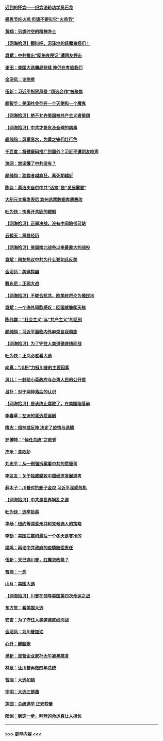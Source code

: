 #### [迟到的怀念——纪念法轮功学员石龙](../pages/nsc993/n12580245.md?t=11280502) 
#### [感恩节吃火鸡  但请不要叫它“火鸡节”](../pages/nsc993/n12580252.md?t=11280502) 
#### [黄翔：另类时空的精神净土](../pages/nsc993/n12578638.md?t=11280502) 
#### [【网海拾贝】颤抖吧，沼泽地的妖魔鬼怪们！](../pages/nsc993/n12578552.md?t=11280502) 
#### [袁斌：中共推出“网络良民证”遭网友抨击](../pages/nsc993/n12578511.md?t=11280502) 
#### [谢田：美国大选僵局持续 神仍在考验我们](../pages/nsc993/n12577432.md?t=11280502) 
#### [金浴凤：论脱贫](../pages/nsc993/n12576386.md?t=11280502) 
#### [伍新：习近平祝贺拜登 “窃选合作”被聚焦](../pages/nsc993/n12576358.md?t=11280502) 
#### [颜智华：美国社会存在一个天使和一个魔鬼](../pages/nsc993/n12574299.md?t=11280502) 
#### [【网海拾贝】绝不允许美国被共产主义者偷窃](../pages/nsc993/n12573396.md?t=11280502) 
#### [【网海拾贝】中共才是危及全球的病毒](../pages/nsc993/n12571204.md?t=11280502) 
#### [颜纯钩：风萧易水，为黄之锋们壮行色](../pages/nsc993/n12571487.md?t=11280502) 
#### [千百度：将健康码推广到国外？习近平遭网友呛声](../pages/nsc993/n12570808.md?t=11280502) 
#### [海网：您读懂了中共没有？](../pages/nsc993/n12570487.md?t=11280502) 
#### [颜纯钩：独裁者越疯狂，离死期越近](../pages/nsc993/n12569055.md?t=11280502) 
#### [陈达：黄洁夫自供中共“活摘”是“发展需要”](../pages/nsc993/n12568541.md?t=11280502) 
#### [大纪元文章发表后 宾州选票数据库遭篡改](../pages/nsc993/n12568105.md?t=11280502) 
#### [吐为快：快离开共匪的贼船](../pages/nsc993/n12568462.md?t=11280502) 
#### [【网海拾贝】正邪决战，没有中间地带可站](../pages/nsc993/n12568439.md?t=11280502) 
#### [云鹤天：拜登经历](../pages/nsc993/n12567294.md?t=11280502) 
#### [【网海拾贝】美国南北战争以来最重大的战役](../pages/nsc993/n12567247.md?t=11280502) 
#### [袁斌：网友热议中共为什么要如此反美](../pages/nsc993/n12567162.md?t=11280502) 
#### [金浴凤：美选探幽](../pages/nsc993/n12567147.md?t=11280502) 
#### [戴东尼：正邪大战](../pages/nsc993/n12567033.md?t=11280502) 
#### [【网海拾贝】不联合抗共，欧美终将沦为殖民地](../pages/nsc993/n12565068.md?t=11280502) 
#### [袁斌：一个海外同胞感叹：回国就像爬天梯](../pages/nsc993/n12564986.md?t=11280502) 
#### [陈纬霆：“社会主义”与“共产主义”的区别](../pages/nsc993/n12562417.md?t=11280502) 
#### [颜纯钩：习近平面临内外麻烦自我周旋](../pages/nsc993/n12563356.md?t=11280502) 
#### [【网海拾贝】为了守住人类道德底线而战](../pages/nsc993/n12562542.md?t=11280502) 
#### [吐为快：正义必胜看大选](../pages/nsc993/n12561967.md?t=11280502) 
#### [向真：“川粉”力挺川普的主要因素](../pages/nsc993/n12560774.md?t=11280502) 
#### [风儿：一封给小英政府与台湾人民的公开信](../pages/nsc993/n12560581.md?t=11280502) 
#### [吕朴：对于两种落后的认识](../pages/nsc993/n12560492.md?t=11280502) 
#### [【网海拾贝】是该终止腐败了，在美国陷落前](../pages/nsc993/n12559936.md?t=11280502) 
#### [李春草：左派的竞选荒诞剧](../pages/nsc993/n12558380.md?t=11280502) 
#### [隋志：信神或反神 决定了疫情与选情](../pages/nsc993/n12558255.md?t=11280502) 
#### [罗博特：“候任总统”之败登](../pages/nsc993/n12558189.md?t=11280502) 
#### [杰米：念奴娇](../pages/nsc993/n12558174.md?t=11280502) 
#### [刘忠平：从一例强拆案看中共的荒唐司](../pages/nsc993/n12558036.md?t=11280502) 
#### [李友友：关于独裁腐败中国经济发展思考](../pages/nsc993/n12558004.md?t=11280502) 
#### [薛木子：川普对抗影子金权 习近平深感危机](../pages/nsc993/n12557342.md?t=11280502) 
#### [【网海拾贝】中共是世界祸乱之源](../pages/nsc993/n12555353.md?t=11280502) 
#### [吐为快：选举拾英](../pages/nsc993/n12555041.md?t=11280502) 
#### [华旸：纽约等深蓝州共和党候选人的策略](../pages/nsc993/n12554309.md?t=11280502) 
#### [李劼：美国左媒的最后一个冬天是寒冷的](../pages/nsc993/n12552947.md?t=11280502) 
#### [梁鸣：再论中共政府的疫情赔偿责任](../pages/nsc993/n12553012.md?t=11280502) 
#### [伍新：天已选川普，红魔怎改换？](../pages/nsc993/n12552970.md?t=11280502) 
#### [苦胆：一念](../pages/nsc993/n12552957.md?t=11280502) 
#### [山月：美国大选](../pages/nsc993/n12552446.md?t=11280502) 
#### [【网海拾贝】川普在领导美国第四次命运之战](../pages/nsc993/n12551973.md?t=11280502) 
#### [东方觉：看美国大选](../pages/nsc993/n12551647.md?t=11280502) 
#### [安吉：为了守住人类道德底线而战](../pages/nsc993/n12551111.md?t=11280502) 
#### [金浴凤：为川普加油](../pages/nsc993/n12551085.md?t=11280502) 
#### [心升：醒脑歌](../pages/nsc993/n12550984.md?t=11280502) 
#### [吴新：民营企业家孙大午被黑感言](../pages/nsc993/n12550656.md?t=11280502) 
#### [林泉：让川普再做四年总统](../pages/nsc993/n12550640.md?t=11280502) 
#### [苦胆：大选如镜](../pages/nsc993/n12550630.md?t=11280502) 
#### [宇明：大选三部曲](../pages/nsc993/n12550603.md?t=11280502) 
#### [莲园：总统选举 正邪较量](../pages/nsc993/n12550594.md?t=11280502) 
#### [阳剑：到这一步，拜登的命运真让人担忧](../pages/nsc993/n12549093.md?t=11280502) 

----
#### [ >>> 更早内容 <<< ](../indexes/nsc993-earlier.md)
